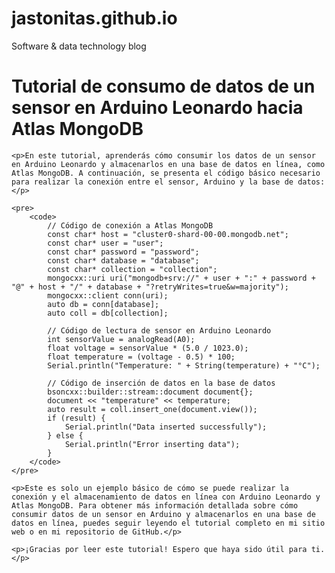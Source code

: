 # jastonitas.github.io
Software &amp; data technology blog

<!DOCTYPE html>
<html>
<head>
	<title>Tutorial de consumo de datos de un sensor en Arduino Leonardo hacia Atlas MongoDB</title>
</head>
<body>
	<h1>Tutorial de consumo de datos de un sensor en Arduino Leonardo hacia Atlas MongoDB</h1>
	
	<p>En este tutorial, aprenderás cómo consumir los datos de un sensor en Arduino Leonardo y almacenarlos en una base de datos en línea, como Atlas MongoDB. A continuación, se presenta el código básico necesario para realizar la conexión entre el sensor, Arduino y la base de datos:</p>

	<pre>
		<code>
			// Código de conexión a Atlas MongoDB
			const char* host = "cluster0-shard-00-00.mongodb.net";
			const char* user = "user";
			const char* password = "password";
			const char* database = "database";
			const char* collection = "collection";
			mongocxx::uri uri("mongodb+srv://" + user + ":" + password + "@" + host + "/" + database + "?retryWrites=true&w=majority");
			mongocxx::client conn(uri);
			auto db = conn[database];
			auto coll = db[collection];

			// Código de lectura de sensor en Arduino Leonardo
			int sensorValue = analogRead(A0);
			float voltage = sensorValue * (5.0 / 1023.0);
			float temperature = (voltage - 0.5) * 100;
			Serial.println("Temperature: " + String(temperature) + "°C");

			// Código de inserción de datos en la base de datos
			bsoncxx::builder::stream::document document{};
			document << "temperature" << temperature;
			auto result = coll.insert_one(document.view());
			if (result) {
				Serial.println("Data inserted successfully");
			} else {
				Serial.println("Error inserting data");
			}
		</code>
	</pre>

	<p>Este es solo un ejemplo básico de cómo se puede realizar la conexión y el almacenamiento de datos en línea con Arduino Leonardo y Atlas MongoDB. Para obtener más información detallada sobre cómo consumir datos de un sensor en Arduino y almacenarlos en una base de datos en línea, puedes seguir leyendo el tutorial completo en mi sitio web o en mi repositorio de GitHub.</p>
	
	<p>¡Gracias por leer este tutorial! Espero que haya sido útil para ti.</p>
</body>
</html>
